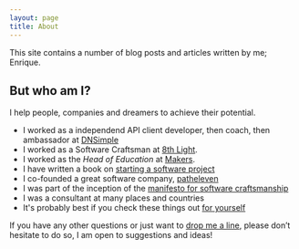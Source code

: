```yaml
---
layout: page
title: About
---
```


This site contains a number of blog posts and articles written by me; Enrique.

## But who am I?

I help people, companies and dreamers to achieve their potential.

- I worked as a independend API client developer, then coach, then ambassador
  at [DNSimple](https://dnsimple.com)
- I worked as a Software Craftsman at [8th Light](https://8thlight.com).
- I worked as the _Head of Education_ at [Makers](https://makers.tech).
- I have written a book on [starting a software project](https://leanpub.com/inceptions)
- I co-founded a great software company, [patheleven](http://patheleven.com)
- I was part of the inception of the [manifesto for software craftsmanship](http://manifesto.softwarecraftsmanship.org)
- I was a consultant at many places and countries
- It's probably best if you check these things out [for
  yourself](https://linkedin.com/in/ecomba)

If you have any other questions or just want to [drop me a
line](mailto:hello@ecomba.pro), please don’t
hesitate to do so, I am open to suggestions and ideas!
